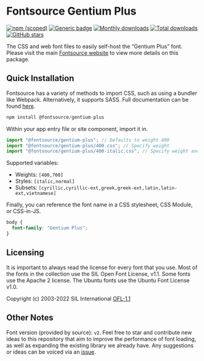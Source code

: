 # Fontsource Gentium Plus

[![npm (scoped)](https://img.shields.io/npm/v/@fontsource/gentium-plus?color=brightgreen)](https://www.npmjs.com/package/@fontsource/gentium-plus) [![Generic badge](https://img.shields.io/badge/fontsource-passing-brightgreen)](https://github.com/fontsource/fontsource) [![Monthly downloads](https://badgen.net/npm/dm/@fontsource/gentium-plus)](https://github.com/fontsource/fontsource) [![Total downloads](https://badgen.net/npm/dt/@fontsource/gentium-plus)](https://github.com/fontsource/fontsource) [![GitHub stars](https://img.shields.io/github/stars/fontsource/fontsource.svg?style=social&label=Star)](https://github.com/fontsource/fontsource/stargazers)

The CSS and web font files to easily self-host the “Gentium Plus” font. Please visit the main [Fontsource website](https://fontsource.org/fonts/gentium-plus) to view more details on this package.

## Quick Installation

Fontsource has a variety of methods to import CSS, such as using a bundler like Webpack. Alternatively, it supports SASS. Full documentation can be found [here](https://fontsource.org/docs/getting-started/introduction).

```javascript
npm install @fontsource/gentium-plus
```

Within your app entry file or site component, import it in.

```javascript
import "@fontsource/gentium-plus"; // Defaults to weight 400
import "@fontsource/gentium-plus/400.css"; // Specify weight
import "@fontsource/gentium-plus/400-italic.css"; // Specify weight and style

```

Supported variables:
- Weights: `[400,700]`
- Styles: `[italic,normal]`
- Subsets: `[cyrillic,cyrillic-ext,greek,greek-ext,latin,latin-ext,vietnamese]`

Finally, you can reference the font name in a CSS stylesheet, CSS Module, or CSS-in-JS.

```css
body {
  font-family: "Gentium Plus";
}
```

## Licensing
It is important to always read the license for every font that you use.
Most of the fonts in the collection use the SIL Open Font License, v1.1. Some fonts use the Apache 2 license. The Ubuntu fonts use the Ubuntu Font License v1.0.

Copyright (c) 2003-2022 SIL International
[OFL-1.1](http://scripts.sil.org/OFL)

## Other Notes
Font version (provided by source): `v2`.
Feel free to star and contribute new ideas to this repository that aim to improve the performance of font loading, as well as expanding the existing library we already have. Any suggestions or ideas can be voiced via an [issue](https://github.com/fontsource/fontsource/issues).
